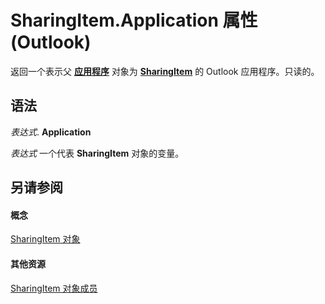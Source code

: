 
# SharingItem.Application 属性 (Outlook)

返回一个表示父 **[应用程序](797003e7-ecd1-eccb-eaaf-32d6ddde8348.md)** 对象为 **[SharingItem](63dd3451-44f3-7cc4-c6e2-7dad5835a7d2.md)** 的 Outlook 应用程序。只读的。


## 语法

 _表达式_. **Application**

 _表达式_ 一个代表 **SharingItem** 对象的变量。


## 另请参阅


#### 概念


[SharingItem 对象](63dd3451-44f3-7cc4-c6e2-7dad5835a7d2.md)
#### 其他资源


[SharingItem 对象成员](719ad60e-2242-2c54-778f-006b61690389.md)